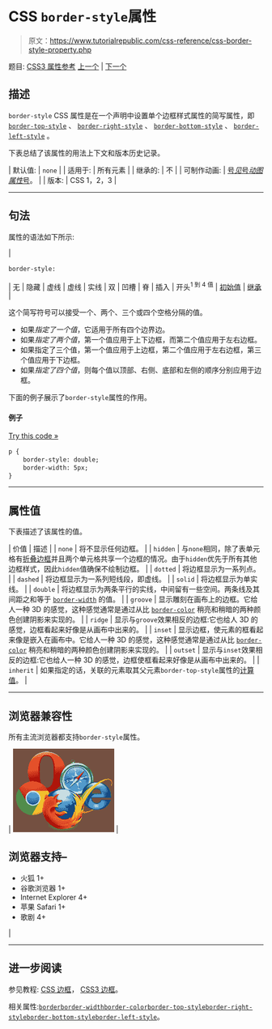 # CSS `border-style`属性

> 原文：<https://www.tutorialrepublic.com/css-reference/css-border-style-property.php>

题目: [CSS3 属性参考](css3-properties.php) [上一个](css-border-spacing-property.php) | [下一个](css-border-top-property.php)

## 描述

`border-style` CSS 属性是在一个声明中设置单个边框样式属性的简写属性，即 [`border-top-style`](css-border-top-style-property.php) 、 [`border-right-style`](css-border-right-style-property.php) 、 [`border-bottom-style`](css-border-bottom-style-property.php) 、 [`border-left-style`](css-border-left-style-property.php) 。

下表总结了该属性的用法上下文和版本历史记录。

| 默认值: | `none` |
| 适用于: | 所有元素 |
| 继承的: | 不 |
| 可制作动画: | [号*见*号*动图属性*号](css-animatable-properties.php)。 |
| 版本: | CSS 1，2，3 |

* * *

## 句法

属性的语法如下所示:

| 

```
border-style: 
```

 | 无 &#124; 隐藏 &#124; 虚线 &#124; 虚线 &#124; 实线 &#124; 双 &#124; 凹槽 &#124; 脊 &#124; 插入 &#124; 开头<sup>1 到 4 值</sup> &#124; [初始值](../definitions.php#initial) &#124; [继承](../definitions.php#inherit) |

这个简写符号可以接受一个、两个、三个或四个空格分隔的值。

*   如果*指定了一个值*，它适用于所有四个边界边。
*   如果*指定了两个值*，第一个值应用于上下边框，而第二个值应用于左右边框。
*   如果指定了三个值，第一个值应用于上边框，第二个值应用于左右边框，第三个值应用于下边框。
*   如果*指定了四个值*，则每个值以顶部、右侧、底部和左侧的顺序分别应用于边框。

下面的例子展示了`border-style`属性的作用。

#### 例子

[Try this code »](../codelab.php?topic=css&file=border-style-property "Try this code using online Editor")

```
p {
    border-style: double;
    border-width: 5px;
}
```

* * *

## 属性值

下表描述了该属性的值。

| 价值 | 描述 |
| `none` | 将不显示任何边框。 |
| `hidden` | 与`none`相同，除了表单元格有[折叠边框](css-border-collapse-property.php)并且两个单元格共享一个边框的情况。由于`hidden`优先于所有其他边框样式，因此`hidden`值确保不绘制边框。 |
| `dotted` | 将边框显示为一系列点。 |
| `dashed` | 将边框显示为一系列短线段，即虚线。 |
| `solid` | 将边框显示为单实线。 |
| `double` | 将边框显示为两条平行的实线，中间留有一些空间。两条线及其间距之和等于 [`border-width`](css-border-width-property.php) 的值。 |
| `groove` | 显示雕刻在画布上的边框。它给人一种 3D 的感觉，这种感觉通常是通过从比 [`border-color`](css-border-color-property.php) 稍亮和稍暗的两种颜色创建阴影来实现的。 |
| `ridge` | 显示与`groove`效果相反的边框:它也给人 3D 的感觉，边框看起来好像是从画布中出来的。 |
| `inset` | 显示边框，使元素的框看起来像是嵌入在画布中。它给人一种 3D 的感觉，这种感觉通常是通过从比 [`border-color`](css-border-color-property.php) 稍亮和稍暗的两种颜色创建阴影来实现的。 |
| `outset` | 显示与`inset`效果相反的边框:它也给人一种 3D 的感觉，边框使框看起来好像是从画布中出来的。 |
| `inherit` | 如果指定的话，关联的元素取其父元素`border-top-style`属性的[计算值](../definitions.php#computed-value)。 |

* * *

## 浏览器兼容性

所有主流浏览器都支持`border-style`属性。

| ![Browsers Icon](img/e9331123c77668c1832e541c2fca1002.png) | 

## 浏览器支持–

*   火狐 1+
*   谷歌浏览器 1+
*   Internet Explorer 4+
*   苹果 Safari 1+
*   歌剧 4+

 |

* * *

## 进一步阅读

参见教程: [CSS 边框](../css-tutorial/css-border.php)， [CSS3 边框](../css-tutorial/css3-border.php)。

相关属性:[`border`](css-border-bottom-property.php)[`border-width`](css-border-width-property.php)[`border-color`](css-border-color-property.php)[`border-top-style`](css-border-top-style-property.php)[`border-right-style`](css-border-right-style-property.php)[`border-bottom-style`](css-border-bottom-style-property.php)[`border-left-style`](css-border-left-style-property.php)。